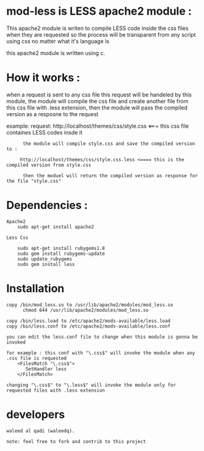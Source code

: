 # mod-less is LESS apache2 module :

This apache2 module is writen to compile LESS code inside the css files when they are requested so the process will 
be transparent from any script using css no matter what it's language is

this apache2 module is written using c.

# How it works :

when a request is sent to any css file this request will be handeled by this module, the module will compile the css file and create another file from this css file with .less extension, then the module will pass the compiled version as a resposne to the request 

example:
	request: http://localhost/themes/css/style.css <=== this css file containes LESS codes insde it

		  the module will compile style.css and save the compiled version to :
		 
		 http://localhost/themes/css/style.css.less <==== this is the compiled version from style.css
		  
		  then the moduel will return the compiled version as response for the file "style.css"

# Dependencies : 

	Apache2
		sudo apt-get install apache2

	Less Css 
		
		sudo apt-get install rubygems1.8
		sudo gem install rubygems-update
		sudo update_rubygems     
		sudo gem install less

# Installation
	
	copy /bin/mod_less.so to /usr/lib/apache2/modules/mod_less.so
		  chmod 644 /usr/lib/apache2/modules/mod_less.so
	
	copy /bin/less.load to /etc/apache2/mods-available/less.load
	copy /bin/less.conf to /etc/apache2/mods-available/less.conf

	you can edit the less.conf file to change when this module is gonna be invoked 

	for example : this conf with "\.css$" will invoke the module when any .css file is requested 
		<FilesMatch "\.css$">
		   SetHandler less
		</FilesMatch>

	changing "\.css$" to "\.less$" will invoke the module only for requested files with .less extension

# developers
	waleed al qadi (waleedq).
	
	note: feel free to fork and contrib to this project
		
	
